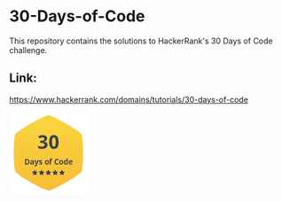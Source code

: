 # 30-Days-of-Code
This repository contains the solutions to HackerRank's 30 Days of Code challenge.

## Link: 
https://www.hackerrank.com/domains/tutorials/30-days-of-code

![Gold Badge](30%20Days%20of%20Code_Gold%20Badge.PNG)
